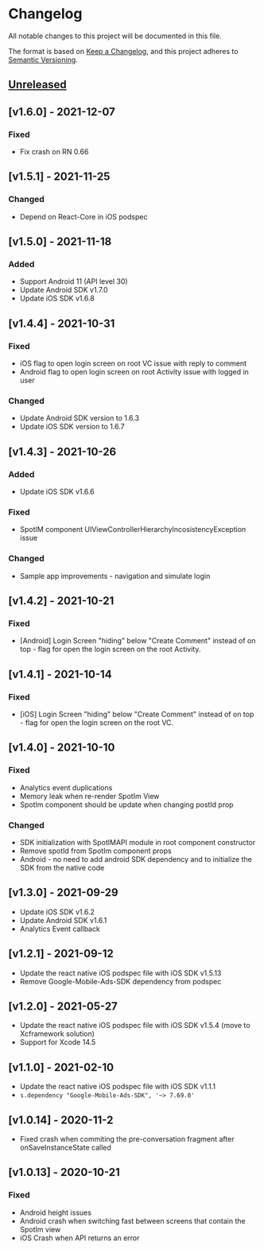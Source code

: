 # Changelog
All notable changes to this project will be documented in this file.

The format is based on [Keep a Changelog](https://keepachangelog.com/en/1.0.0/),
and this project adheres to [Semantic Versioning](https://semver.org/spec/v2.0.0.html).

## [Unreleased]

## [v1.6.0] - 2021-12-07

### Fixed
- Fix crash on RN 0.66 

## [v1.5.1] - 2021-11-25

### Changed
- Depend on React-Core in iOS podspec

## [v1.5.0] - 2021-11-18

### Added
- Support Android 11 (API level 30)
- Update Android SDK v1.7.0
- Update iOS SDK v1.6.8

## [v1.4.4] - 2021-10-31

### Fixed
- iOS flag to open login screen on root VC issue with reply to comment
- Android flag to open login screen on root Activity issue with logged in user

### Changed
- Update Android SDK version to 1.6.3
- Update iOS SDK version to 1.6.7

## [v1.4.3] - 2021-10-26

### Added
- Update iOS SDK v1.6.6

### Fixed
- SpotIM component UIViewControllerHierarchyIncosistencyException issue

### Changed
- Sample app improvements - navigation and simulate login

## [v1.4.2] - 2021-10-21

### Fixed
- [Android] Login Screen "hiding" below "Create Comment" instead of on top - flag for open the login screen on the root Activity.

## [v1.4.1] - 2021-10-14

### Fixed
- [iOS] Login Screen "hiding" below "Create Comment" instead of on top - flag for open the login screen on the root VC.


## [v1.4.0] - 2021-10-10

### Fixed
- Analytics event duplications
- Memory leak when re-render SpotIm View
- SpotIm component should be update when changing postId prop

### Changed
- SDK initialization with SpotIMAPI module in root component constructor
- Remove spotId from SpotIm component props
- Android - no need to add android SDK dependency and to initialize the SDK from the native code

## [v1.3.0] - 2021-09-29

- Update iOS SDK v1.6.2
- Update Android SDK v1.6.1
- Analytics Event callback

## [v1.2.1] - 2021-09-12

- Update the react native iOS podspec file with iOS SDK v1.5.13
- Remove Google-Mobile-Ads-SDK dependency from podspec

## [v1.2.0] - 2021-05-27

- Update the react native iOS podspec file with iOS SDK v1.5.4 (move to Xcframework solution)
- Support for Xcode 14.5

## [v1.1.0] - 2021-02-10

- Update the react native iOS podspec file with iOS SDK v1.1.1
- `s.dependency "Google-Mobile-Ads-SDK", '~> 7.69.0'`



## [v1.0.14] - 2020-11-2
- Fixed crash when commiting the pre-conversation fragment after onSaveInstanceState called

## [v1.0.13] - 2020-10-21
### Fixed
- Android height issues
- Android crash when switching fast between screens that contain the SpotIm view
- iOS Crash when API returns an error

[Unreleased]: https://github.com/SpotIM/spotim-react-native-sdk/compare/v1.0.13...master
[1.0.13]: https://github.com/SpotIM/spotim-react-native-sdk/compare/1.0.12...v1.0.13

